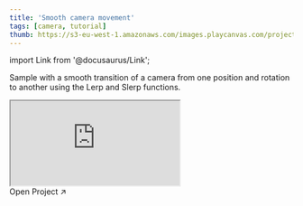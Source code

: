 ```yaml
---
title: 'Smooth camera movement'
tags: [camera, tutorial]
thumb: https://s3-eu-west-1.amazonaws.com/images.playcanvas.com/projects/12/437461/2E89D4-image-75.jpg
---
```


import Link from '@docusaurus/Link';

Sample with a smooth transition of a camera from one position and rotation to another using the Lerp and Slerp functions.

<div className="iframe-container">
    <iframe src="https://playcanv.as/p/T7VKMrs8/" title="Smooth camera movement" allow="camera; microphone; xr-spatial-tracking; fullscreen" allowfullscreen></iframe>
</div>

<Link to='https://playcanvas.com/project/437461/'>Open Project ↗</Link>
